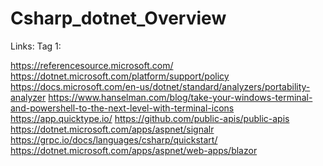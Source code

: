 # Csharp_dotnet_Overview

Links:
Tag 1:

https://referencesource.microsoft.com/
https://dotnet.microsoft.com/platform/support/policy
https://docs.microsoft.com/en-us/dotnet/standard/analyzers/portability-analyzer
https://www.hanselman.com/blog/take-your-windows-terminal-and-powershell-to-the-next-level-with-terminal-icons
https://app.quicktype.io/
https://github.com/public-apis/public-apis
https://dotnet.microsoft.com/apps/aspnet/signalr
https://grpc.io/docs/languages/csharp/quickstart/
https://dotnet.microsoft.com/apps/aspnet/web-apps/blazor
